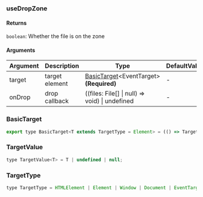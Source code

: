 ### useDropZone

#### Returns
`boolean`: Whether the file is on the zone

#### Arguments
|Argument|Description|Type|DefaultValue|
|---|---|---|---|
|target|target element|[BasicTarget](#basictarget)&lt;EventTarget&gt;  **(Required)**|-|
|onDrop|drop callback|((files: File[] \| null) => void) \| undefined |-|

### BasicTarget

```js
export type BasicTarget<T extends TargetType = Element> = (() => TargetValue<T>) | TargetValue<T> | MutableRefObject<TargetValue<T>>;
```

### TargetValue

```js
type TargetValue<T> = T | undefined | null;
```

### TargetType

```js
type TargetType = HTMLElement | Element | Window | Document | EventTarget;
```